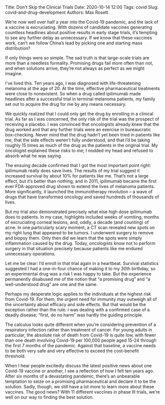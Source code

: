 Title: Don't Skip the Clinical Trials
Date: 2020-10-14 12:00
Tags: covid
Slug: covid-and-drug-development
Authors: Max Rosett

We’re now well over half a year into the Covid-19 pandemic, and the lack of a vaccine is excruciating. With dozens of candidate vaccines generating countless headlines about positive results in early stage trials, it’s tempting to see any further delay as unnecessary. If we know that these vaccines work, can’t we follow China’s lead by picking one and starting mass distribution?

If only things were so simple. The sad truth is that large-scale trials are more than a needless formality. Promising drugs fail more often than not, and when solutions arrive, they’re not always as perfect as we might imagine.

I've lived this. Ten years ago, I was diagnosed with life-threatening melanoma at the age of 20.  At the time, effective pharmaceutical treatments were close to nonexistent. So when a drug called ipilimumab made headlines after a successful trial in terminal melanoma patients, my family set out to acquire the drug for me by any means necessary.

We quickly realized that I could only get the drug by enrolling in a clinical trial. As far as I was concerned, the only risk of the trial was the prospect of receiving a placebo. I was convinced that oncologists already knew that the drug worked and that any further trials were an exercise in bureaucratic box-checking. Never mind that the drug hadn’t yet been tried in patients like me, that the side effects weren’t fully understood, and that I’d be taking roughly 15 times as much of the drug as the patients in the original trial. My oncologist explained these risks to me; I nodded my head and refused to absorb what he was saying. 

The ensuing decade confirmed that I got the most important point right: ipilimumab really does save lives. The results of my trial suggest it increased survival by about 10% for patients like me. That’s not a large effect, but it’s better than nothing, and in 2011, ipilimumab became the first ever FDA-approved drug shown to extend the lives of melanoma patients. More significantly, it launched the immunotherapy revolution – a wave of drugs that have transformed oncology and saved hundreds of thousands of lives.

But my trial also demonstrated precisely what else high dose ipilimumab does to patients. In my case, highlights included weeks of vomiting, months of excruciating corneal lesions, and, oddly, a decade (and counting) of acne. In one particularly scary moment, a CT scan revealed new spots on my right lung that appeared to be tumors. I underwent surgery to remove and biopsy them. Only then did we learn that the spots were simply inflammation caused by the drug. Today, oncologists know not to perform surgery in that situation precisely because patients like me endured unnecessary operations.

Let me be clear: I’d enroll in that trial again in a heartbeat. Survival statistics suggested I had a one-in-four chance of making it to my 30th birthday, so an experimental drug was a risk I was happy to take. But the experience permanently disabused me of the notion that “a promising drug” and “a well-understood drug” are one and the same. 

Perhaps my desperate logic applies to the individuals at the highest risk from Covid-19. For them, the urgent need for immunity may outweigh all of the uncertainty about efficacy and side effects. But that would be the exception rather than the rule. I was dealing with a confirmed case of a deadly disease; “first, do no harm” was hardly the guiding principle. 

The calculus looks quite different when you’re considering prevention of a respiratory infection rather than treatment of cancer. For young adults in particular, the absolute risk of death from Covid-19 is quite low, with fewer than one death involving Covid-19 per 100,000 people aged 15-24 through the first 7 months of the pandemic. Against that baseline, a vaccine needs to be both very safe and very effective to exceed the cost-benefit threshold.

When I hear people excitedly discuss the latest positive news about one Covid-19 vaccine or another, I see a reflection of how I felt ten years ago. After six months of a devastating pandemic, there’s an unbearable temptation to seize on a promising pharmaceutical and declare it to be the solution. Sadly, though, we still have a lot more to learn more about these vaccines. The good news? With 11 different vaccines in phase III trials, we’re well on our way to finding the best solution.